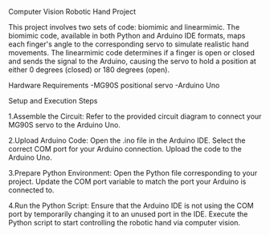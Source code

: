 Computer Vision Robotic Hand Project

This project involves two sets of code: biomimic and linearmimic. The biomimic code, available in both Python and Arduino IDE formats, maps each finger's angle to the corresponding servo to simulate realistic hand movements. The linearmimic code determines if a finger is open or closed and sends the signal to the Arduino, causing the servo to hold a position at either 0 degrees (closed) or 180 degrees (open).


Hardware Requirements
-MG90S positional servo
-Arduino Uno

Setup and Execution Steps

1.Assemble the Circuit:
Refer to the provided circuit diagram to connect your MG90S servo to the Arduino Uno.

2.Upload Arduino Code:
Open the .ino file in the Arduino IDE.
Select the correct COM port for your Arduino connection.
Upload the code to the Arduino Uno.

3.Prepare Python Environment:
Open the Python file corresponding to your project.
Update the COM port variable to match the port your Arduino is connected to.

4.Run the Python Script:
Ensure that the Arduino IDE is not using the COM port by temporarily changing it to an unused port in the IDE.
Execute the Python script to start controlling the robotic hand via computer vision.

